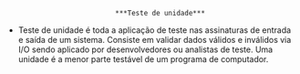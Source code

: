                                ***Teste de unidade***

- Teste de unidade é toda a aplicação de teste nas assinaturas de entrada e saída de um sistema. Consiste em validar dados válidos e inválidos via I/O sendo aplicado por desenvolvedores ou analistas de teste. Uma unidade é a menor parte testável de um programa de computador.

